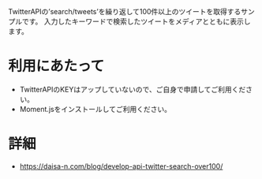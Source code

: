 TwitterAPIの’search/tweets’を繰り返して100件以上のツイートを取得するサンプルです。
入力したキーワードで検索したツイートをメディアとともに表示します。

# 利用にあたって 
* TwitterAPIのKEYはアップしていないので、ご自身で申請してご利用ください。
* Moment.jsをインストールしてご利用ください。

# 詳細
* https://daisa-n.com/blog/develop-api-twitter-search-over100/
